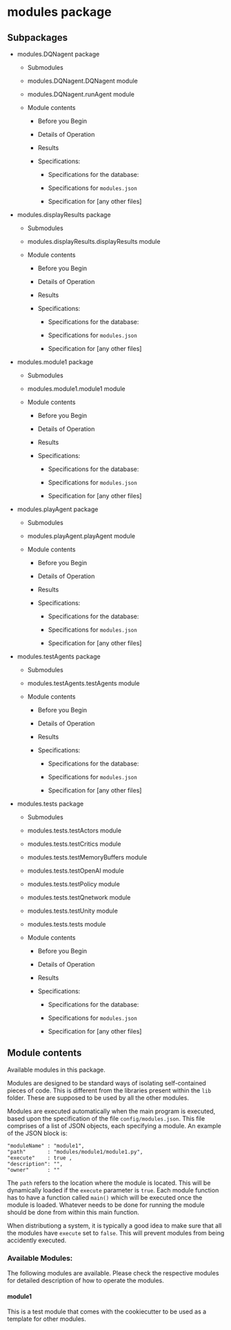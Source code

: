 # modules package

## Subpackages

* modules.DQNagent package

  * Submodules

  * modules.DQNagent.DQNagent module

  * modules.DQNagent.runAgent module

  * Module contents

    * Before you Begin

    * Details of Operation

    * Results

    * Specifications:

      * Specifications for the database:

      * Specifications for `modules.json`

      * Specification for [any other files]

* modules.displayResults package

  * Submodules

  * modules.displayResults.displayResults module

  * Module contents

    * Before you Begin

    * Details of Operation

    * Results

    * Specifications:

      * Specifications for the database:

      * Specifications for `modules.json`

      * Specification for [any other files]

* modules.module1 package

  * Submodules

  * modules.module1.module1 module

  * Module contents

    * Before you Begin

    * Details of Operation

    * Results

    * Specifications:

      * Specifications for the database:

      * Specifications for `modules.json`

      * Specification for [any other files]

* modules.playAgent package

  * Submodules

  * modules.playAgent.playAgent module

  * Module contents

    * Before you Begin

    * Details of Operation

    * Results

    * Specifications:

      * Specifications for the database:

      * Specifications for `modules.json`

      * Specification for [any other files]

* modules.testAgents package

  * Submodules

  * modules.testAgents.testAgents module

  * Module contents

    * Before you Begin

    * Details of Operation

    * Results

    * Specifications:

      * Specifications for the database:

      * Specifications for `modules.json`

      * Specification for [any other files]

* modules.tests package

  * Submodules

  * modules.tests.testActors module

  * modules.tests.testCritics module

  * modules.tests.testMemoryBuffers module

  * modules.tests.testOpenAI module

  * modules.tests.testPolicy module

  * modules.tests.testQnetwork module

  * modules.tests.testUnity module

  * modules.tests.tests module

  * Module contents

    * Before you Begin

    * Details of Operation

    * Results

    * Specifications:

      * Specifications for the database:

      * Specifications for `modules.json`

      * Specification for [any other files]


## Module contents

Available modules in this package.

Modules are designed to be standard ways of isolating self-contained
pieces of code. This is different from the libraries present within
the `lib` folder. These are supposed to be used by all the other
modules.

Modules are executed automatically when the main program is executed,
based upon the specification of the file `config/modules.json`. This
file comprises of a list of JSON objects, each specifying a module.
An example of the JSON block is:

```
"moduleName" : "module1",
"path"       : "modules/module1/module1.py",
"execute"    : true ,
"description": "",
"owner"      : ""
```

The `path` refers to the location where the module is located. This will
be dynamically loaded if the `execute` parameter is `true`. Each module
function has to have a function called `main()` which will be executed
once the module is loaded. Whatever needs to be done for running the
module should be done from within this main function.

When distributiong a system, it is typically a good idea to make sure that
all the modules have `execute` set to `false`. This will prevent modules
from being accidently executed.

### Available Modules:

The following modules are available. Please check the respective
modules for detailed description of how to operate the modules.

#### module1

This is a test module that comes with the cookiecutter to be used as
a template for other modules.
